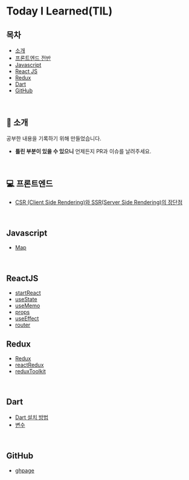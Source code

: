 # Today I Learned(TIL)

## 목차

- [소개](#tada-소개)
- [프론트엔드 전반](#computer-프론트엔드)
- [Javascript](#Javascript)
- [React JS](#ReactJS)
- [Redux](#Redux)
- [Dart](#Dart)
- [GitHub](#GitHub)

<br>

## :tada: 소개

공부한 내용을 기록하기 위해 만들었습니다.

- **틀린 부분이 있을 수 있으니** 언제든지 PR과 이슈를 날려주세요.

<br>

## :computer: 프론트엔드

- [CSR (Client Side Rendering)와 SSR(Server Side Rendering)의 장단점](https://github.com/leeseoshim/TIL/frontend/ccs-vs-ssr.md)

<br>

## Javascript

- [Map](https://github.com/leeseoshim/TIL/blob/main/javascript/map.md)

<br>

## ReactJS

- [startReact](https://github.com/leeseoshim/TIL/blob/main/React/startReact.md)
- [useState](https://github.com/leeseoshim/TIL/blob/main/React/useState.md)
- [useMemo](https://github.com/leeseoshim/TIL/blob/main/React/useMemo.md)
- [props](https://github.com/leeseoshim/TIL/blob/main/React/props.md)
- [useEffect](https://github.com/leeseoshim/TIL/blob/main/React/useEffect.md)
- [router](https://github.com/leeseoshim/TIL/blob/main/React/router.md)

## Redux

- [Redux](https://github.com/leeseoshim/TIL/blob/main/Redux/redux.md)
- [reactRedux](https://github.com/leeseoshim/TIL/blob/main/Redux/reactRedux.md)
- [reduxToolkit](https://github.com/leeseoshim/TIL/blob/main/Redux/reduxToolkit.md)

<br/>

## Dart

- [Dart 설치 방법](https://github.com/leeseoshim/TIL/blob/main/Dart/dart.md)
- [변수](https://github.com/leeseoshim/TIL/blob/main/Dart/var.md)

<br/>

## GitHub

- [ghpage](https://github.com/leeseoshim/TIL/blob/main/github/ghpage.md)
